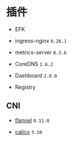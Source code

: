 # 插件

* EFK

* ingress-nginx `0.26.1`

* metrics-server `0.3.6`

* CoreDNS `1.6.2`

* Dashboard `2.0.0`

* Registry

## CNI

* [flannel](https://github.com/coreos/flannel/blob/master/Documentation/kube-flannel.yml) `0.11.0`

* [calico](https://docs.projectcalico.org/v3.10/getting-started/kubernetes/installation/calico) `3.10`
